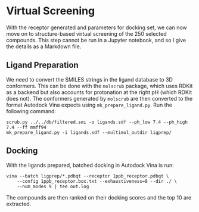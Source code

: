 # Virtual Screening

With the receptor generated and parameters for docking set, we can now move on to structure-based virtual screening of the 250 selected compounds. This step cannot be run in a Jupyter notebook, and so I give the details as a Markdown file.

## Ligand Preparation

We need to convert the SMILES strings in the ligand database to 3D conformers. This can be done with the `molscrub` package, which uses RDKit as a backend but also accounts for protonation at the right pH (which RDKit does not). The conformers generated by `molscrub` are then converted to the format Autodock Vina expects using `mk_prepare_ligand.py`. Run the following command:

```
scrub.py ../../db/filtered.smi -o ligands.sdf --ph_low 7.4 --ph_high 7.4 --ff mmff94
mk_prepare_ligand.py -i ligands.sdf --multimol_outdir ligprep/
```

## Docking

With the ligands prepared, batched docking in Autodock Vina is run:

```
vina --batch ligprep/*.pdbqt --receptor 1ppb_receptor.pdbqt \
    --config 1ppb_receptor.box.txt --exhaustiveness=8 --dir ./ \
    --num_modes 9 | tee out.log
```

The compounds are then ranked on their docking scores and the top 10 are extracted.
